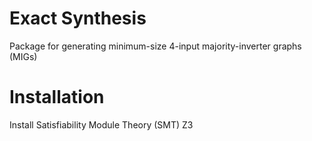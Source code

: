 # Exact Synthesis
Package for generating minimum-size 4-input majority-inverter graphs (MIGs)
# Installation
Install Satisfiability Module Theory (SMT) Z3

